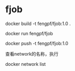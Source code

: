 # fjob

docker build -t fengpf/fjob:1.0 .

docker run fengpf/fjob

docker push -t fengpf/fjob:1.0


查看network的名称，执行 

docker network list
